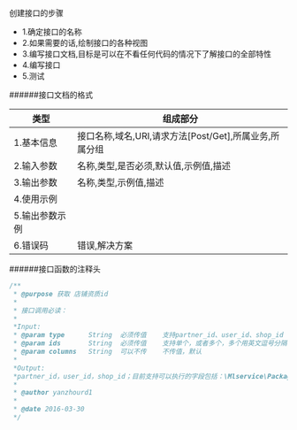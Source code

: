 
创建接口的步骤

- 1.确定接口的名称
- 2.如果需要的话,绘制接口的各种视图
- 3.编写接口文档,目标是可以在不看任何代码的情况下了解接口的全部特性
- 4.编写接口
- 5.测试

######接口文档的格式

|      类型    |                      组成部分                        |
|--------------|------------------------------------------------------|
|1.基本信息    |接口名称,域名,URI,请求方法[Post/Get],所属业务,所属分组|
|2.输入参数    |名称,类型,是否必须,默认值,示例值,描述                 |
|3.输出参数    |名称,类型,示例值,描述                                 |
|4.使用示例    |                                                      |
|5.输出参数示例|                                                      |
|6.错误码      |错误,解决方案                                         |

######接口函数的注释头

```php
/**
 * @purpose 获取 店铺资质id
 *
 * 接口调用必读：
 *
 *Input:
 * @param type      String  必须传值    支持partner_id、user_id、shop_id
 * @param ids       String  必须传值    支持单个，或者多个，多个用英文逗号分隔，如：type指定user_id，ids指定103863,102997
 * @param columns   String  可以不传    不传值，默认
 *
 *Output:
 *partner_id，user_id，shop_id；目前支持可以执行的字段包括：\Mlservice\Package\Table\TableBrdShopInfo中得$fields
 *
 * @author yanzhourd1
 *
 * @date 2016-03-30
 */
```

